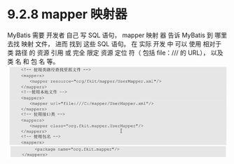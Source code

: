 # 9.2.8 mapper 映射器

MyBatis 需要 开发者 自己 写 SQL 语句， mapper 映射 器 告诉 MyBatis 到 哪里 去找 映射 文件， 进而 找到 这些 SQL 语句。 在 实际 开发 中 可以 使用 相对于 类 路径 的 资源 引用 或 完全 限定 资源 定位 符（ 包括 file：/// 的 URL）， 以及 类 名 和 包 名 等。![](/assets/mapper映射器.png)




